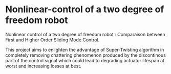 # Nonlinear-control of a two degree of freedom robot
Nonlinear control of a two degree of freedom robot : Comparaison between First and Higher Order Sliding Mode Control.


This project aims to enlighten the advantage of Super-Twisting algorithm in completely removing chattering phenomenon produced by the discontinous part of the control signal which could lead to degrading actuator lifespan at worst and increasing losses at best.
